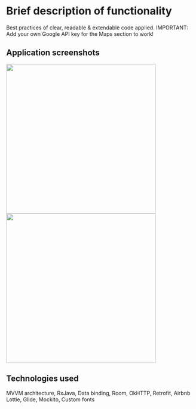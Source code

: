 # Brief description of functionality
Best practices of clear, readable & extendable code applied.
IMPORTANT: Add your own Google API key for the Maps section to work!

## Application screenshots
<img src="http://www.code1.lt/taxi1.png" width="400">  <img src="http://www.code1.lt/taxi2.png" width="400">

## Technologies used
MVVM architecture, RxJava, Data binding, Room, OkHTTP, Retrofit, Airbnb Lottie, Glide, Mockito, Custom fonts
